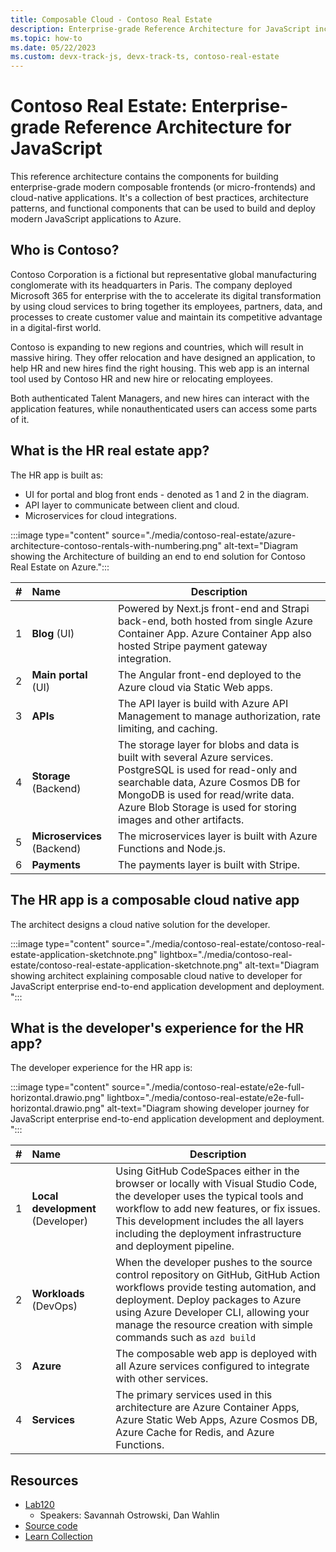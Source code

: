 ```yaml
---
title: Composable Cloud - Contoso Real Estate 
description: Enterprise-grade Reference Architecture for JavaScript including a collection of best practices, architecture patterns, and functional components that can be used to build and deploy modern JavaScript applications to Azure.
ms.topic: how-to
ms.date: 05/22/2023
ms.custom: devx-track-js, devx-track-ts, contoso-real-estate
---
```


# Contoso Real Estate: Enterprise-grade Reference Architecture for JavaScript

This reference architecture contains the components for building enterprise-grade modern composable frontends (or micro-frontends) and cloud-native applications. It's a collection of best practices, architecture patterns, and functional components that can be used to build and deploy modern JavaScript applications to Azure.

## Who is Contoso?

Contoso Corporation is a fictional but representative global manufacturing conglomerate with its headquarters in Paris. The company deployed Microsoft 365 for enterprise with the to accelerate its digital transformation by using cloud services to bring together its employees, partners, data, and processes to create customer value and maintain its competitive advantage in a digital-first world.

Contoso is expanding to new regions and countries, which will result in massive hiring. They offer relocation and have designed an application, to help HR and new hires find the right housing. This web app is an internal tool used by Contoso HR and new hire or relocating employees.

Both authenticated Talent Managers, and new hires can interact with the application features, while nonauthenticated users can access some parts of it.

## What is the HR real estate app? 

The HR app is built as:

* UI for portal and blog front ends - denoted as 1 and 2 in the diagram.
* API layer to communicate between client and cloud.
* Microservices for cloud integrations.

:::image type="content" source="./media/contoso-real-estate/azure-architecture-contoso-rentals-with-numbering.png" alt-text="Diagram showing the Architecture of building an end to end solution for Contoso Real Estate on Azure.":::

|#|Name|Description|
|:--|:--|--|
|1|**Blog** (UI)|Powered by Next.js front-end and Strapi back-end, both hosted from single Azure Container App. Azure Container App also hosted Stripe payment gateway integration.|
|2|**Main portal** (UI)|The Angular front-end deployed to the Azure cloud via Static Web apps.|
|3|**APIs**|The API layer is build with Azure API Management to manage authorization, rate limiting, and caching.|
|4|**Storage** (Backend)|The storage layer for blobs and data is built with several Azure services. PostgreSQL is used for read-only and searchable data, Azure Cosmos DB for MongoDB is used for read/write data. Azure Blob Storage is used for storing images and other artifacts.|
|5|**Microservices** (Backend)|The microservices layer is built with Azure Functions and Node.js.|
|6|**Payments**|The payments layer is built with Stripe.|

## The HR app is a composable cloud native app

The architect designs a cloud native solution for the developer.

:::image type="content" source="./media/contoso-real-estate/contoso-real-estate-application-sketchnote.png" lightbox="./media/contoso-real-estate/contoso-real-estate-application-sketchnote.png" alt-text="Diagram showing architect explaining composable cloud native to developer for JavaScript enterprise end-to-end application development and deployment. ":::


## What is the developer's experience for the HR app?

The developer experience for the HR app is: 

:::image type="content" source="./media/contoso-real-estate/e2e-full-horizontal.drawio.png" lightbox="./media/contoso-real-estate/e2e-full-horizontal.drawio.png" alt-text="Diagram showing developer journey for JavaScript enterprise end-to-end application development and deployment. ":::

|#|Name|Description|
|:--|:--|--|
|1|**Local development** (Developer)|Using GitHub CodeSpaces either in the browser or locally with Visual Studio Code, the developer uses the typical tools and workflow to add new features, or fix issues. This development includes the all layers including the deployment infrastructure and deployment pipeline.|
|2|**Workloads** (DevOps)|When the developer pushes to the source control repository on GitHub, GitHub Action workflows provide testing automation, and deployment. Deploy packages to Azure using Azure Developer CLI, allowing your manage the resource creation with simple commands such as `azd build`|
|3|**Azure**|The composable web app is deployed with all Azure services configured to integrate with other services.|
|4|**Services**|The primary services used in this architecture are Azure Container Apps, Azure Static Web Apps, Azure Cosmos DB, Azure Cache for Redis, and Azure Functions.|

## Resources

* [Lab120](https://github.com/contoso-real-estate/msbuild-2023)
    * Speakers: Savannah Ostrowski, Dan Wahlin
* [Source code](https://aka.ms/contoso-real-estate-github)
* [Learn Collection](https://aka.ms/javascript-e2e-serverless-learn-collection)
